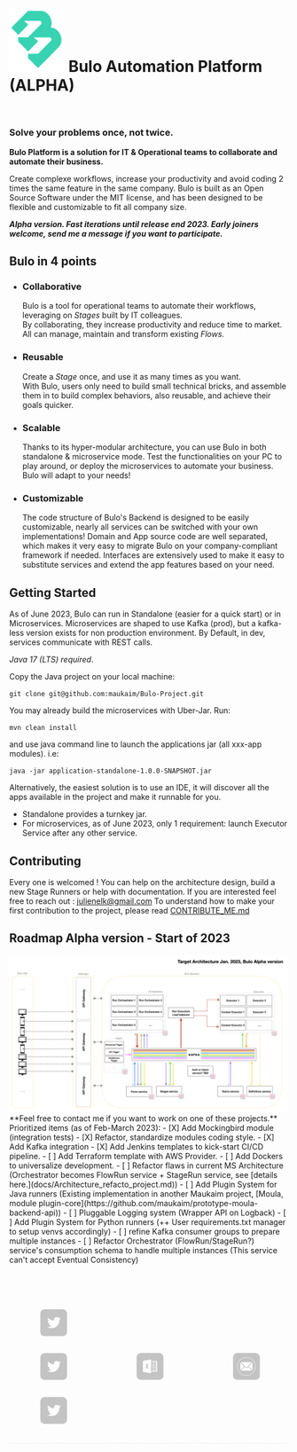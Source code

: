 <div>
    <h1 class="title"><img src="docs/assets/bulo-logo-alpha.svg" width="100" alt="Bulo logo" /> Bulo Automation Platform (ALPHA)</h1>  
</div>  
<br/>

### Solve your problems once, not twice.

**Bulo Platform is a solution for IT & Operational teams to collaborate and automate their business.**   

Create complexe workflows, increase your productivity and avoid coding 2 times the same feature in the same company.
Bulo is built as an Open Source Software under the MIT license, and has been designed to be flexible and customizable to fit all company size.

__*Alpha version. Fast iterations until release end 2023. Early joiners welcome, send me a message if you want to participate.*__

## Bulo in 4 points  

- ### Collaborative
    Bulo is a tool for operational teams to automate their workflows, leveraging on *Stages* built by IT colleagues.  
By collaborating, they increase productivity and reduce time to market. All can manage, maintain and transform existing *Flows*.
- ### Reusable 
    Create a *Stage* once, and use it as many times as you want.  
With Bulo, users only need to build small technical bricks, and assemble them in to build complex behaviors, also reusable, and achieve their goals quicker.
- ### Scalable
    Thanks to its hyper-modular architecture, you can use Bulo in both standalone & microservice mode.
Test the functionalities on your PC to play around, or deploy the microservices to automate your business. Bulo will adapt to your needs!
- ### Customizable  
    The code structure of Bulo's Backend is designed to be easily customizable, nearly all services can be switched with your own implementations!
    Domain and App source code are well separated, which makes it very easy to migrate Bulo on your company-compliant framework if needed.
    Interfaces are extensively used to make it easy to substitute services and extend the app features based on your need.


## Getting Started
As of June 2023, Bulo can run in Standalone (easier for a quick start) or in Microservices. 
Microservices are shaped to use Kafka (prod), but a kafka-less version exists for non production environment. By Default, in dev, services communicate with REST calls.

_Java 17 (LTS) required_. 

Copy the Java project on your local machine:
```shell
git clone git@github.com:maukaim/Bulo-Project.git
```  

You may already build the microservices with Uber-Jar. Run:
```shell
mvn clean install
```
and use java command line to launch the applications jar (all xxx-app modules). i.e:
```shell
java -jar application-standalone-1.0.0-SNAPSHOT.jar
```

Alternatively, the easiest solution is to use an IDE, it will discover all the apps available in the project and make it runnable for you.
- Standalone provides a turnkey jar. 
- For microservices, as of June 2023, only 1 requirement: launch Executor Service after any other service.

## Contributing

Every one is welcomed ! You can help on the architecture design, build a new Stage Runners or help with documentation. 
If you are interested feel free to reach out : julienelk@gmail.com 
To understand how to make your first contribution to the project, please read [CONTRIBUTE_ME.md](docs/CONTRIBUTEME.md)  


## Roadmap Alpha version - Start of 2023

<img src="docs/assets/architecture/target_architecture.png" width="800" alt="Architecture ALPHA version of Bulo"/>
**Feel free to contact me if you want to work on one of these projects.**
Prioritized items (as of Feb-March 2023):
- [X] Add Mockingbird module (integration tests)
- [X] Refactor, standardize modules coding style.
- [X] Add Kafka integration
- [X] Add Jenkins templates to kick-start CI/CD pipeline.
- [ ] Add Terraform template with AWS Provider.
- [ ] Add Dockers to universalize development.
- [ ] Refactor flaws in current MS Architecture (Orchestrator becomes FlowRun service + StageRun service, see [details here.](docs/Architecture_refacto_project.md))
- [ ] Add Plugin System for Java runners (Existing implementation in another Maukaim project, [Moula, module plugin-core](https://github.com/maukaim/prototype-moula-backend-api))
- [ ] Pluggable Logging system (Wrapper API on Logback)
- [ ] Add Plugin System for Python runners (++ User requirements.txt manager to setup venvs accordingly)
- [ ] refine Kafka consumer groups to prepare multiple instances
- [ ] Refactor Orchestrator (FlowRun/StageRun?) service's consumption schema to handle multiple instances (This service can't accept Eventual Consistency)

###
<br/>
<div align="center">
<img src="docs/assets/flow_example_twitter.gif" width="600" alt="A simple flow execution represented. Twitter stages, excel, and send a mail."/>
</div>  
<br/>
